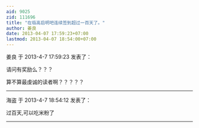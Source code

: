 ```yaml
---
aid: 9025
zid: 111696
title: "在临高启明吧连续签到超过一百天了。"
author: 姜良
date: 2013-04-07 17:59:23+07:00
lastmod: 2013-04-07 18:54:00+07:00
---
```


姜良 于 2013-4-7 17:59:23 发表了：

请问有奖励么？？？

算不算最虔诚的读者啊？？？？？

---

海盗 于 2013-4-7 18:54:12 发表了：

过百天,可以吃米粉了

---
